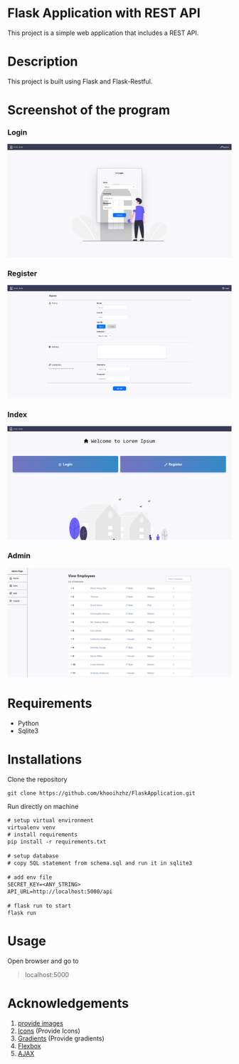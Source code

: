 # Flask Application with REST API
This project is a simple web application that includes a REST API. 

# Description
This project is built using Flask and Flask-Restful.

# Screenshot of the program
### Login
<img src=Screenshots/Login.png/>

### Register
<img src=Screenshots/Register.png/>

### Index
<img src=Screenshots/index.png/>

### Admin
<img src=Screenshots/admin.png/>

# Requirements
- Python
- Sqlite3

# Installations
Clone the repository
```
git clone https://github.com/khooihzhz/FlaskApplication.git
```

Run directly on machine
```
# setup virtual environment
virtualenv venv
# install requirements 
pip install -r requirements.txt

# setup database
# copy SQL statement from schema.sql and run it in sqlite3

# add env file
SECRET_KEY=<ANY_STRING>
API_URL=http://localhost:5000/api

# flask run to start
flask run
```

# Usage
Open browser and go to 
> localhost:5000

# Acknowledgements
1. [provide images](https://undraw.co/) 
2. [Icons](https://heroicons.com/) (Provide Icons)
3. [Gradients](https://uigradients.com/) (Provide gradients)
4. [Flexbox](https://css-tricks.com/snippets/css/a-guide-to-flexbox/) 
5. [AJAX](https://api.jquery.com/jquery.ajax/) 

